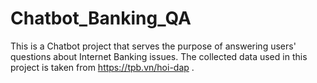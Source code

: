 # Chatbot_Banking_QA
 This is a Chatbot project that serves the purpose of answering users' questions about Internet Banking issues. The collected data used in this project is taken from https://tpb.vn/hoi-dap .
